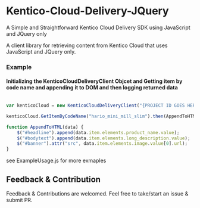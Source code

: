 # Kentico-Cloud-Delivery-JQuery
A Simple and Straightforward Kentico Cloud Delivery SDK using JavaScript and JQuery only 

A client library for retrieving content from Kentico Cloud that uses JavaScript and JQuery only.


### Example

#### Initializing the KenticoCloudDeliveryClient Objcet and Getting item by code name and appending it to DOM and then logging returned data
```javascript

var kenticoCloud = new KenticoCloudDeliveryClient("{PROJECT ID GOES HERE}", false);

kenticoCloud.GetItemByCodeName("hario_mini_mill_slim").then(AppendToHTML).then(kenticoCloud.Helpers.LogReturn);

function AppendToHTML(data) {
    $("#headline").append(data.item.elements.product_name.value);
    $("#bodytext").append(data.item.elements.long_description.value);
    $("#banner").attr("src", data.item.elements.image.value[0].url);
}
```

see ExampleUsage.js for more exmaples 

## Feedback & Contribution
Feedback & Contributions are welcomed. Feel free to take/start an issue & submit PR.
